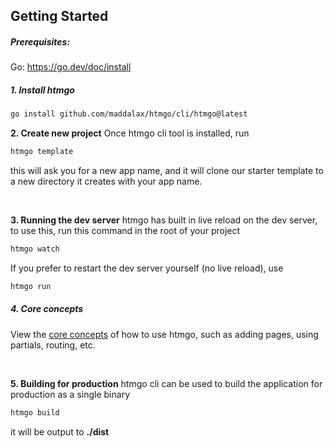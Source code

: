 ## **Getting Started**


##### **Prerequisites:**
Go: https://go.dev/doc/install
<br>

##### 1. **Install htmgo**

```bash
go install github.com/maddalax/htmgo/cli/htmgo@latest
```



**2. Create new project**
Once htmgo cli tool is installed, run

```bash
htmgo template
```

this will ask you for a new app name, and it will clone our starter template to a new directory it creates with your app name.

<br>

**3. Running the dev server**
htmgo has built in live reload on the dev server, to use this, run this command in the root of your project

```bash
htmgo watch
```

If you prefer to restart the dev server yourself (no live reload), use

```bash
htmgo run
```



##### **4. Core concepts**

View the [core concepts](/docs#core-concepts-pages) of how to use htmgo, such as adding pages, using partials, routing, etc.

<br>

**5. Building for production**
htmgo cli can be used to build the application for production as a single binary

```bash
htmgo build
```

it will be output to **./dist**



<br>
